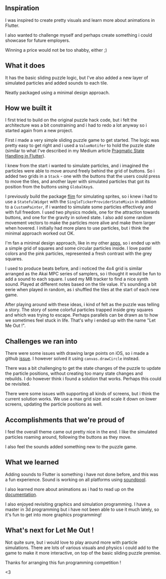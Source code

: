 ## Inspiration

I was inspired to create pretty visuals and learn more about animations in Flutter.

I also wanted to challenge myself and perhaps create something i could showcase for future employers.

Winning a price would not be too shabby, either ;)

## What it does

It has the basic sliding puzzle logic, but I've also added a new layer of simulated particles and added sounds to each tile.

Neatly packaged using a minimal design approach.

## How we built it

I first tried to build on the original puzzle hack code, but i felt the architecture was a bit constraining and i had to redo a lot anyway so i started again from a new project.

First i made a very simple sliding puzzle game to get started. The logic was pretty easy to get right and i used a `ValueNotifer` to hold the puzzle state (similar to what I've described in my Medium article [Pragmatic State Handling in Flutter](https://medium.com/@erlendf/pragmatic-state-handling-in-flutter-d8c9bf5d7d2)).

I knew from the start i wanted to simulate particles, and i imagined the particles were able to move around freely behind the grid of buttons. So i added two grids in a `Stack` - one with the buttons that the users could press to move the tiles, and another layer with simulated particles that got its position from the buttons using `GlobalKey`s.

I previously build the package [flim](https://github.com/erf/flim) for simulating sprites, so i knew i had to use a `StatefulWidget` with the `SingleTickerProviderStateMixin` in addition to a `CustomPainter`, if i wanted to simulate some particles effectively and with full freedom. I used two physics models, one for the attraction towards buttons, and one for the gravity in solved state. I also add some random movement vectors to make the particles more alive and make them larger when hovered. I initially had more plans to use particles, but i think the minimal approach worked out OK.

I'm fan a minimal design approach, like in my other [apps](https://apptakk.com), so i ended up with a simple grid of squares and some circular particles inside. I love pastel colors and the pink particles, represented a fresh contrast with the grey squares.

I used to produce beats before, and i noticed the 4x4 grid is similar arranged as the Akai MPC series of samplers, so i thought it would be fun to add a sound to each square. I used my M8 tracker to find a nice synth sound. Played at different notes based on the tile value. It's sounding a bit eerie when played in random, as i shuffled the tiles at the start of each new game.

After playing around with these ideas, i kind of felt as the puzzle was telling a story. The story of some colorful particles trapped inside grey squares and which was trying to escape. Perhaps parallels can be drawn as to how we sometimes feel stuck in life. That's why i ended up with the name "Let Me Out !".

## Challenges we ran into

There were some issues with drawing large points on iOS, so i made a github [issue](https://github.com/flutter/flutter/issues/98880). I however solved it using `canvas.drawCircle` instead.

There was a bit challenging to get the state changes of the puzzle to update the particle positions, without creating too many state changes and rebuilds. I do however think i found a solution that works. Perhaps this could be revisited.

There were some issues with supporting all kinds of screens, but i think the current solution works. We use a max grid size and scale it down on lower screens, updating the particle positions as well.

## Accomplishments that we're proud of

I feel the overall theme came out pretty nice in the end. I like the simulated particles roaming around, following the buttons as they move.

I also feel the sounds added something new to the puzzle game.

## What we learned

Adding sounds to Flutter is something i have not done before, and this was a fun experience. Sound is working on all platforms using [soundpool](https://pub.dev/packages/soundpool).

I also learned more about animations as i had to read up on the [documentation](https://docs.flutter.dev/development/ui/animations/tutorial).

I also enjoyed revisiting graphics and simulation programming. I have a master in 3d programming but i have not been able to use it much lately, so it's fun to get into more graphics programming!

## What's next for Let Me Out !

Not quite sure, but i would love to play around more with particle simulations. There are lots of various visuals and physics i could add to the game to make it more interactive, on top of the basic sliding puzzle premise.

Thanks for arranging this fun programming competition !

<3
